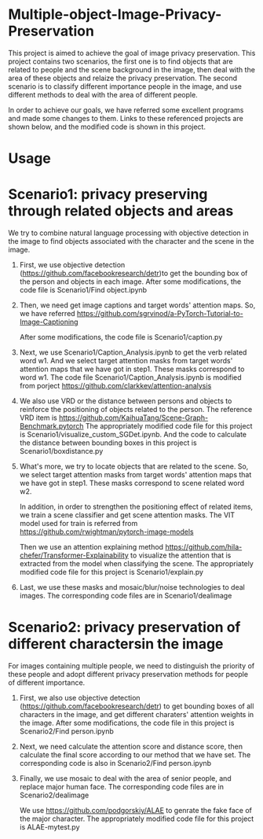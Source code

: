 # Multiple-object-Image-Privacy-Preservation
This project is aimed to achieve the goal of image privacy preservation.  This project contains two scenarios, the first one is to find objects that are related to people and the scene background in the image, then deal with the area of these objects and relaize the privacy preservation. The second scenario is to classify different importance people in the image, and use different methods to deal with the area of different people.  

In order to achieve our goals, we have referred some excellent programs and made some changes to them. Links to these referenced projects are shown below, and the modified code is shown in this project.


# Usage

# Scenario1: privacy preserving through related objects and areas

We try to combine natural language processing with objective detection in the image to find objects associated with the character and the scene in the image.

1) First, we use objective detection (https://github.com/facebookresearch/detr)to get the bounding box of the person and objects in each image.
   After some modifications, the code file is Scenario1/Find object.ipynb

2) Then, we need get image captions and target words' attention maps. So, we have referred
https://github.com/sgrvinod/a-PyTorch-Tutorial-to-Image-Captioning

   After some modifications, the code file is Scenario1/caption.py

3) Next, we use Scenario1/Caption_Analysis.ipynb to get the verb related word w1. And we select target attention masks from target words' attention maps that we have got in step1. These masks correspond to word w1.
   The code file Scenario1/Caption_Analysis.ipynb is modified from porject https://github.com/clarkkev/attention-analysis

4) We also use VRD or the distance between persons and objects to reinforce the positioning of objects related to the person. 
   The reference VRD item is https://github.com/KaihuaTang/Scene-Graph-Benchmark.pytorch
   The appropriately modified code file for this project is Scenario1/visualize_custom_SGDet.ipynb. And the code to calculate the distance between bounding boxes in this   project is Scenario1/boxdistance.py 

5) What's more, we try to locate objects that are related to the scene. So, we select target attention masks from target words' attention maps that we have got in step1. These masks correspond to scene related word w2.

   In addition, in order to strengthen the positioning effect of related items, we train a scene classifier and get scene attention masks.
   The VIT model used for train is referred from https://github.com/rwightman/pytorch-image-models

   Then we use an attention explaining method https://github.com/hila-chefer/Transformer-Explainability to visualize the attention that is extracted from the model when classifying the scene.
   The appropriately modified code file for this project is Scenario1/explain.py

6) Last, we use these masks and mosaic/blur/noise technologies to deal images.
   The corresponding code files are in Scenario1/dealimage


# Scenario2: privacy preservation of different charactersin the image

For images containing multiple people, we need to distinguish the priority of these people and adopt different privacy preservation methods for people of different importance.
1) First, we also use objective detection (https://github.com/facebookresearch/detr) to get bounding boxes of all characters in the image, and get different charaters' attention weights in the image.
   After some modifications, the code file in this project is Scenario2/Find person.ipynb

2) Next, we need calculate the attention score and distance score, then calculate the final score according to our method that we have set.
   The corresponding code is also in Scenario2/Find person.ipynb

3) Finally, we use mosaic to deal with the area of senior people, and replace major human face.
   The corresponding code files are in Scenario2/dealimage

   We use https://github.com/podgorskiy/ALAE to genrate the fake face of the major character.
   The appropriately modified code file for this project is ALAE-mytest.py



